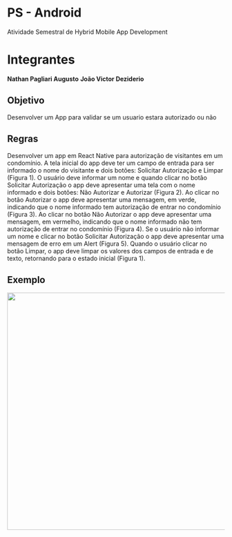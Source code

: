 # PS - Android

Atividade Semestral de Hybrid Mobile App Development

# Integrantes

**Nathan Pagliari Augusto**
**João Victor Deziderio**

## Objetivo

Desenvolver um App para validar se um usuario estara autorizado ou não

## Regras 

Desenvolver um app em React Native para autorização de visitantes em um condomínio. 
A tela inicial do app deve ter um campo de entrada para ser informado o nome do visitante e dois botões: Solicitar Autorização e Limpar (Figura 1).
O usuário deve informar um nome e quando clicar no botão Solicitar Autorização o app deve apresentar uma tela com o nome informado e dois botões: 
Não Autorizar e Autorizar (Figura 2).
Ao clicar no botão Autorizar o app deve apresentar uma mensagem, em verde, indicando que o nome informado tem autorização de entrar no condomínio (Figura 3). 
Ao clicar no botão Não Autorizar o app deve apresentar uma mensagem, em vermelho, indicando que o nome informado não tem autorização de entrar no condomínio (Figura 4).
Se o usuário não informar um nome e clicar no botão Solicitar Autorização o app deve apresentar uma mensagem de erro em um Alert (Figura 5).
Quando o usuário clicar no botão Limpar, o app deve limpar os valores dos campos de entrada e de texto, retornando para o estado inicial (Figura 1).

## Exemplo

<img src="/Exemplo.jpg" width="550">
